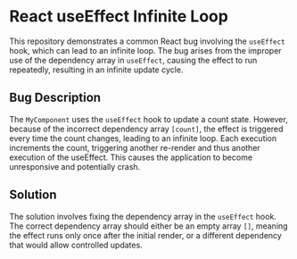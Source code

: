 # React useEffect Infinite Loop

This repository demonstrates a common React bug involving the `useEffect` hook, which can lead to an infinite loop. The bug arises from the improper use of the dependency array in `useEffect`, causing the effect to run repeatedly, resulting in an infinite update cycle.

## Bug Description

The `MyComponent` uses the `useEffect` hook to update a count state. However, because of the incorrect dependency array `[count]`, the effect is triggered every time the count changes, leading to an infinite loop. Each execution increments the count, triggering another re-render and thus another execution of the useEffect. This causes the application to become unresponsive and potentially crash.

## Solution

The solution involves fixing the dependency array in the `useEffect` hook. The correct dependency array should either be an empty array `[]`, meaning the effect runs only once after the initial render, or a different dependency that would allow controlled updates.